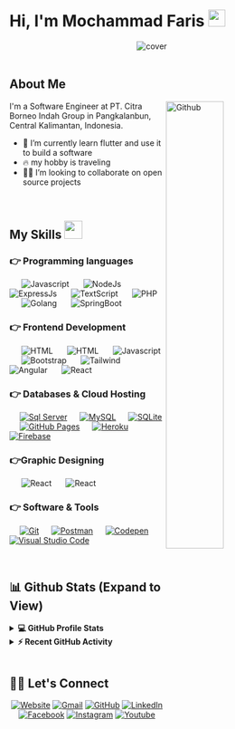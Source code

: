 <h1> Hi, I'm Mochammad Faris <img src = "https://raw.githubusercontent.com/MartinHeinz/MartinHeinz/master/wave.gif" width = 30px> </h1>

<div align="center">
  <img width="" height = "" src="https://miro.medium.com/max/1444/1*Z5-lWkyzcRB5ahgm9qyxvg.png" alt="cover" />
</div>

<br/>


<h2> About Me </h2>

<img width="45%" align="right" alt="Github" src="https://raw.githubusercontent.com/onimur/.github/master/.resources/git-header.svg" />

I'm a Software Engineer at PT. Citra Borneo Indah Group in Pangkalanbun, Central Kalimantan, Indonesia.

- 🔭 I’m currently learn flutter and use it to build a software
- 🔥 my hobby is traveling
- 🧑‍💻 I’m looking to collaborate on open source projects

<br/>

## My Skills <img src = "https://media2.giphy.com/media/QssGEmpkyEOhBCb7e1/giphy.gif?cid=ecf05e47a0n3gi1bfqntqmob8g9aid1oyj2wr3ds3mg700bl&rid=giphy.gif" width = 32px>

### 👉 Programming languages

<p align="left">
	
&emsp;&ensp;![Javascript](https://img.shields.io/badge/JavaScript%20-%23F7DF1E.svg?logo=javascript&logoColor=white)
&emsp;&ensp;![NodeJs](https://img.shields.io/badge/NodeJs-6DB33F.svg?style=flat&logo=node.js&logoColor=white)
&emsp;&ensp;![ExpressJs](https://img.shields.io/badge/ExpressJs%20-%23F7DF1E.svg?logo=express&logoColor=black)
&emsp;&ensp;![TextScript](https://img.shields.io/badge/Text%20Script-%23007396.svg?logo=Text-Script&logoColor=white)
&emsp;&ensp;![PHP](https://img.shields.io/badge/PHP-%23777BB4.svg?logo=php&logoColor=white)
&emsp;&ensp;![Golang](https://img.shields.io/badge/GOLANG-%231572B6.svg?style=flat&logo=go&logoColor=white)
&emsp;&ensp;![SpringBoot](https://img.shields.io/badge/Spring%20Boot-6DB33F.svg?style=flat&logo=Spring-Boot&logoColor=white)

</p>

### 👉 Frontend Development

<p align="left"> 
  
&emsp;&ensp;![HTML](https://img.shields.io/badge/HTML5%20-%23E34F26.svg?logo=html5&logoColor=white)
&emsp;&ensp;![HTML](https://img.shields.io/badge/CSS%20-%231572B6.svg?logo=css3&logoColor=white)
&emsp;&ensp;![Javascript](https://img.shields.io/badge/JavaScript%20-%23F7DF1E.svg?logo=javascript&logoColor=white)
&emsp;&ensp;![Bootstrap](https://img.shields.io/badge/Bootstrap-%23563D7C.svg?style=flat&logo=bootstrap&logoColor=white)
&emsp;&ensp;![Tailwind](https://img.shields.io/badge/Tailwind%20-%231572B6.svg?logo=tailwind-css&logoColor=white)
&emsp;&ensp;![Angular](https://img.shields.io/badge/angular-%23DD0031.svg?style=flat&logo=angular&logoColor=white)
&emsp;&ensp;![React](https://img.shields.io/badge/ReactJs-%23563D7C.svg?style=flat&logo=React&logoColor=white)

</p>

### 👉 Databases & Cloud Hosting

<p align="left">
  &emsp;
    <a href="https://www.sql-server.com/"><img alt="Sql Server" src="https://img.shields.io/badge/SQL Server-00000F?style=flat&logo=SQL-Server&logoColor=white"></a>
  &emsp;
    <a href="https://www.mysql.com/"><img alt="MySQL" src="https://img.shields.io/badge/MySQL-00000F?style=flat&logo=mysql&logoColor=white"></a>
  &emsp;
    <a href="https://www.sqlite.org/"><img alt="SQLite" src ="https://img.shields.io/badge/SQLite-07405E?style=flat&logo=sqlite&logoColor=white"/></a>
  &emsp;
    <a href="https://www.github.com"><img alt="GitHub Pages" src="https://img.shields.io/badge/GitHub%20Pages-%23327FC7.svg?style=flat&logo=github&logoColor=white"></a>
  &emsp;
    <a href="https://www.heroku.com/"><img alt="Heroku" src="https://img.shields.io/badge/Heroku%20-%23430098.svg?logo=heroku&logoColor=white"></a>  
  &emsp;
    <a href="https://firebase.google.com/"><img alt="Firebase" src ="https://img.shields.io/badge/Firebase-ffca28?style=flate&logo=firebase&logoColor=black"></a>
 &emsp; 
</p>

### 👉Graphic Designing
<p align="left">
  
 &emsp;&ensp;![React](https://img.shields.io/badge/Figma-9999FF?style=flate&logo=Figma&logoColor=white)
 &emsp;&ensp;![React](https://img.shields.io/badge/Canva-%2300C4CC.svg?style=flat&logo=Canva&logoColor=white)
 
 </p>

### 👉 Software & Tools

<p>
 &emsp;
    <a href="#"><img alt="Git" src="https://img.shields.io/badge/Git%20-%23F05033.svg?logo=git&logoColor=white"></a>
 &emsp;
    <a href="#"><img alt="Postman" src="https://img.shields.io/badge/Postman-FF6C37?style=flat&logo=postman&logoColor=white"></a>
  &emsp;
    <a href="#"><img alt="Codepen" src="https://img.shields.io/badge/Codepen-000000.svg?logo=codepen&logoColor=white"></a> 
  &emsp;
    <a href="#"><img alt="Visual Studio Code" src="https://img.shields.io/badge/Visual%20Studio%20Code-0078d7.svg?logo=visual-studio-code&logoColor=white"></a>
</p>

<br/>

## 📊 Github Stats (Expand to View)

<details> 
  <summary><b>💻 GitHub Profile Stats</b></summary>
  <br/>

<table style="border:0px">
  <tr>
    <td>
      <a href="https://github.com/mofris">
        <img src="https://github-readme-stats.vercel.app/api?username=mofris&show_icons=true&locale=en&theme=algolia" alt="Mochammad Faris" height="192px"/>
      </a>
    </td>
    <td>
      <img src="https://github-readme-stats.vercel.app/api/top-langs?username=mofris&show_icons=true&locale=en&layout=compact&theme=algolia" alt="mochammad faris" height="192px"/>
    </td>
  </tr>
</table>

  <br/>
  <b>Note:</b> Top languages is only a metric of the languages my public code consists of and doesn't reflect experience or skill level.
  </p>
</details>

<details>
  <summary><b>⚡ Recent GitHub Activity</b></summary>
  <br/>
	<a href="https://github.com/mofris"><img alt="Mochammad Faris's Activity Graph" src="https://github-readme-activity-graph.vercel.app/graph?username=mofris&custom_title=Mochammad%20Faris's%20Contribution%20Graph&theme=react-dark" /></a>
  <br/>

</details>

<br/>

## 🙋‍♀️ Let's Connect

<p align="center">
  <a href="https://candida18.github.io/"><img src="https://img.icons8.com/bubbles/50/000000/web.png" alt="Website"/></a>
	<a href="mailto:mochammadfaris001@gmail.com"><img src="https://img.icons8.com/bubbles/50/000000/gmail.png" alt="Gmail"/></a>
	<a href="https://github.com/mofris"><img src="https://img.icons8.com/bubbles/50/000000/github.png" alt="GitHub"/></a>
	<a href="https://linkedin.com/in/mochammad-faris-14244a209"><img src="https://img.icons8.com/bubbles/50/000000/linkedin.png" alt="LinkedIn"/></a>
	<a href="https://www.facebook.com/mochammadfaris"><img src="https://img.icons8.com/bubbles/50/000000/facebook-new.png" alt="Facebook"/></a>
	<a href="https://instagram.com/daisysunday___"><img src="https://img.icons8.com/bubbles/50/000000/instagram.png" alt="Instagram"/></a>
	<a href="https://www.youtube.com/channel/#"><img src="https://img.icons8.com/bubbles/50/000000/youtube.png" alt="Youtube"/></a>
	
</p>
